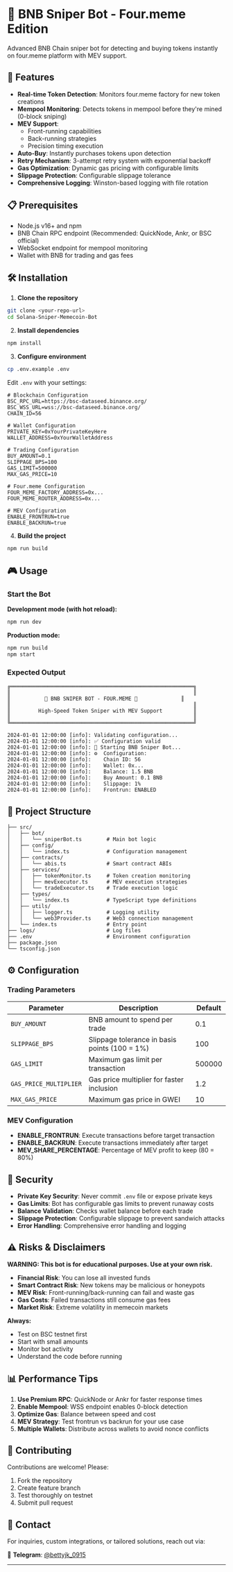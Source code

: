 # 🎯 BNB Sniper Bot - Four.meme Edition

Advanced BNB Chain sniper bot for detecting and buying tokens instantly on four.meme platform with MEV support.

## 🚀 Features

- **Real-time Token Detection**: Monitors four.meme factory for new token creations
- **Mempool Monitoring**: Detects tokens in mempool before they're mined (0-block sniping)
- **MEV Support**: 
  - Front-running capabilities
  - Back-running strategies
  - Precision timing execution
- **Auto-Buy**: Instantly purchases tokens upon detection
- **Retry Mechanism**: 3-attempt retry system with exponential backoff
- **Gas Optimization**: Dynamic gas pricing with configurable limits
- **Slippage Protection**: Configurable slippage tolerance
- **Comprehensive Logging**: Winston-based logging with file rotation

## 📋 Prerequisites

- Node.js v16+ and npm
- BNB Chain RPC endpoint (Recommended: QuickNode, Ankr, or BSC official)
- WebSocket endpoint for mempool monitoring
- Wallet with BNB for trading and gas fees

## 🛠️ Installation

1. **Clone the repository**
```bash
git clone <your-repo-url>
cd Solana-Sniper-Memecoin-Bot
```

2. **Install dependencies**
```bash
npm install
```

3. **Configure environment**
```bash
cp .env.example .env
```

Edit `.env` with your settings:
```env
# Blockchain Configuration
BSC_RPC_URL=https://bsc-dataseed.binance.org/
BSC_WSS_URL=wss://bsc-dataseed.binance.org/
CHAIN_ID=56

# Wallet Configuration
PRIVATE_KEY=0xYourPrivateKeyHere
WALLET_ADDRESS=0xYourWalletAddress

# Trading Configuration
BUY_AMOUNT=0.1
SLIPPAGE_BPS=100
GAS_LIMIT=500000
MAX_GAS_PRICE=10

# Four.meme Configuration
FOUR_MEME_FACTORY_ADDRESS=0x...
FOUR_MEME_ROUTER_ADDRESS=0x...

# MEV Configuration
ENABLE_FRONTRUN=true
ENABLE_BACKRUN=true
```

4. **Build the project**
```bash
npm run build
```

## 🎮 Usage

### Start the Bot

**Development mode (with hot reload):**
```bash
npm run dev
```

**Production mode:**
```bash
npm run build
npm start
```

### Expected Output

```
╔═══════════════════════════════════════════════════════════╗
║                                                           ║
║           🎯 BNB SNIPER BOT - FOUR.MEME 🎯              ║
║                                                           ║
║         High-Speed Token Sniper with MEV Support          ║
║                                                           ║
╚═══════════════════════════════════════════════════════════╝

2024-01-01 12:00:00 [info]: Validating configuration...
2024-01-01 12:00:00 [info]: ✅ Configuration valid
2024-01-01 12:00:00 [info]: 🚀 Starting BNB Sniper Bot...
2024-01-01 12:00:00 [info]: ⚙️  Configuration:
2024-01-01 12:00:00 [info]:    Chain ID: 56
2024-01-01 12:00:00 [info]:    Wallet: 0x...
2024-01-01 12:00:00 [info]:    Balance: 1.5 BNB
2024-01-01 12:00:00 [info]:    Buy Amount: 0.1 BNB
2024-01-01 12:00:00 [info]:    Slippage: 1%
2024-01-01 12:00:00 [info]:    Frontrun: ENABLED
```

## 📁 Project Structure

```
├── src/
│   ├── bot/
│   │   └── sniperBot.ts        # Main bot logic
│   ├── config/
│   │   └── index.ts            # Configuration management
│   ├── contracts/
│   │   └── abis.ts             # Smart contract ABIs
│   ├── services/
│   │   ├── tokenMonitor.ts     # Token creation monitoring
│   │   ├── mevExecutor.ts      # MEV execution strategies
│   │   └── tradeExecutor.ts    # Trade execution logic
│   ├── types/
│   │   └── index.ts            # TypeScript type definitions
│   ├── utils/
│   │   ├── logger.ts           # Logging utility
│   │   └── web3Provider.ts     # Web3 connection management
│   └── index.ts                # Entry point
├── logs/                       # Log files
├── .env                        # Environment configuration
├── package.json
└── tsconfig.json
```

## ⚙️ Configuration

### Trading Parameters

| Parameter | Description | Default |
|-----------|-------------|---------|
| `BUY_AMOUNT` | BNB amount to spend per trade | 0.1 |
| `SLIPPAGE_BPS` | Slippage tolerance in basis points (100 = 1%) | 100 |
| `GAS_LIMIT` | Maximum gas limit per transaction | 500000 |
| `GAS_PRICE_MULTIPLIER` | Gas price multiplier for faster inclusion | 1.2 |
| `MAX_GAS_PRICE` | Maximum gas price in GWEI | 10 |

### MEV Configuration

- **ENABLE_FRONTRUN**: Execute transactions before target transaction
- **ENABLE_BACKRUN**: Execute transactions immediately after target
- **MEV_SHARE_PERCENTAGE**: Percentage of MEV profit to keep (80 = 80%)

## 🔐 Security

- **Private Key Security**: Never commit `.env` file or expose private keys
- **Gas Limits**: Bot has configurable gas limits to prevent runaway costs
- **Balance Validation**: Checks wallet balance before each trade
- **Slippage Protection**: Configurable slippage to prevent sandwich attacks
- **Error Handling**: Comprehensive error handling and logging

## ⚠️ Risks & Disclaimers

**WARNING: This bot is for educational purposes. Use at your own risk.**

- **Financial Risk**: You can lose all invested funds
- **Smart Contract Risk**: New tokens may be malicious or honeypots
- **MEV Risk**: Front-running/back-running can fail and waste gas
- **Gas Costs**: Failed transactions still consume gas fees
- **Market Risk**: Extreme volatility in memecoin markets

**Always:**
- Test on BSC testnet first
- Start with small amounts
- Monitor bot activity
- Understand the code before running



## 📊 Performance Tips

1. **Use Premium RPC**: QuickNode or Ankr for faster response times
2. **Enable Mempool**: WSS endpoint enables 0-block detection
3. **Optimize Gas**: Balance between speed and cost
4. **MEV Strategy**: Test frontrun vs backrun for your use case
5. **Multiple Wallets**: Distribute across wallets to avoid nonce conflicts

## 🤝 Contributing

Contributions are welcome! Please:
1. Fork the repository
2. Create feature branch
3. Test thoroughly on testnet
4. Submit pull request


## 📩 Contact  
For inquiries, custom integrations, or tailored solutions, reach out via:  

💬 **Telegram**: [@bettyjk_0915](https://t.me/bettyjk_0915)

---

